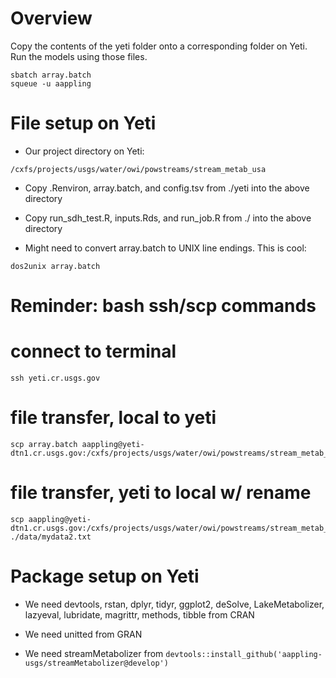 # Overview

Copy the contents of the yeti folder onto a corresponding folder on Yeti. Run
the models using those files.

```
sbatch array.batch
squeue -u aappling
```

# File setup on Yeti

* Our project directory on Yeti:
```
/cxfs/projects/usgs/water/owi/powstreams/stream_metab_usa
```

* Copy .Renviron, array.batch, and config.tsv from ./yeti into the above
directory

* Copy run_sdh_test.R, inputs.Rds, and run_job.R from ./ into the above
directory

* Might need to convert array.batch to UNIX line endings. This is cool:
```
dos2unix array.batch
```


# Reminder: bash ssh/scp commands

# connect to terminal
```
ssh yeti.cr.usgs.gov
```

# file transfer, local to yeti
```
scp array.batch aappling@yeti-dtn1.cr.usgs.gov:/cxfs/projects/usgs/water/owi/powstreams/stream_metab_usa
```

# file transfer, yeti to local w/ rename
```
scp aappling@yeti-dtn1.cr.usgs.gov:/cxfs/projects/usgs/water/owi/powstreams/stream_metab_usa/mydata.txt ./data/mydata2.txt
```

# Package setup on Yeti

* We need devtools, rstan, dplyr, tidyr, ggplot2, deSolve, LakeMetabolizer,
lazyeval, lubridate, magrittr, methods, tibble from CRAN

* We need unitted from GRAN

* We need streamMetabolizer from
`devtools::install_github('aappling-usgs/streamMetabolizer@develop')`